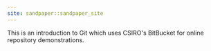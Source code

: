 ```yaml
---
site: sandpaper::sandpaper_site
---
```


This is an introduction to Git which uses CSIRO's BitBucket for online repository demonstrations. 


[workbench]: https://carpentries.github.io/sandpaper-docs

